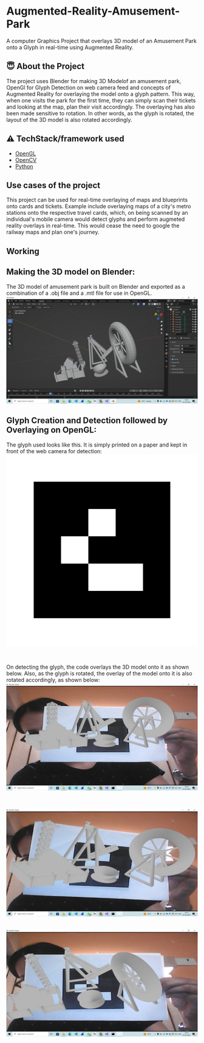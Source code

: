 # Augmented-Reality-Amusement-Park
A computer Graphics Project that overlays 3D model of an Amusement Park onto a Glyph in real-time using Augmented Reality. 

## :innocent: About the Project
The project uses Blender for making 3D Modelof an amusement park, OpenGl for Glyph Detection on web camera feed and concepts of Augmented Reality for overlaying the model onto a glyph pattern. This way, when one visits the park for the first time, they can simply scan their tickets and looking at the map, plan their visit accordingly. The overlaying has also been made sensitive to rotation. In other words, as the glyph is rotated, the layout of the 3D model is also rotated accordingly.

## :warning: TechStack/framework used

- [OpenGL](https://www.opengl.org/)
- [OpenCV](https://opencv.org/)
- [Python](https://www.python.org/)


## Use cases of the project
This project can be used for real-time overlaying of maps and blueprints onto cards and tickets. Example include overlaying maps of a city's metro stations onto the respective travel cards, which, on being scanned by an individual's mobile camera would detect glyphs and perform augmeted reality overlays in real-time. This would cease the need to google the railway maps and plan one's journey.

## Working
## Making the 3D model on Blender:
The 3D model of amusement park is built on Blender and exported as a combination of a .obj file and a .mtl file for use in OpenGL. 
  <img src="https://github.com/stuti2403/Augmented-Reality-Amusement-Park/blob/main/blender%20model.png"/>
 

## Glyph Creation and Detection followed by Overlaying on OpenGL:
The glyph used looks like this. It is simply printed on a paper and kept in front of the web camera for detection:
 <img src="https://github.com/stuti2403/Augmented-Reality-Amusement-Park/blob/main/glyph_01.png"/>
 
 &nbsp;&nbsp;&nbsp;&nbsp;&nbsp;&nbsp;&nbsp;&nbsp;&nbsp;&nbsp;&nbsp;&nbsp;&nbsp;&nbsp;&nbsp;&nbsp;&nbsp;&nbsp;&nbsp;&nbsp;&nbsp;&nbsp;&nbsp;&nbsp;&nbsp;&nbsp;&nbsp;&nbsp;&nbsp;&nbsp;
 
 On detecting the glyph, the code overlays the 3D model onto it as shown below. Also, as the glyph is rotated, the overlay of the model onto it is also rotated accordingly, as shown below: 
  <img src="https://github.com/stuti2403/Augmented-Reality-Amusement-Park/blob/main/output1.png"/>
  
&nbsp;&nbsp;&nbsp;&nbsp;&nbsp;&nbsp;&nbsp;&nbsp;&nbsp;&nbsp;&nbsp;&nbsp;&nbsp;&nbsp;&nbsp;&nbsp;&nbsp;&nbsp;&nbsp;&nbsp;&nbsp;&nbsp;&nbsp;&nbsp;&nbsp;&nbsp;&nbsp;&nbsp;&nbsp;&nbsp;

<img src="https://github.com/stuti2403/Augmented-Reality-Amusement-Park/blob/main/output2.png"/>

&nbsp;&nbsp;&nbsp;&nbsp;&nbsp;&nbsp;&nbsp;&nbsp;&nbsp;&nbsp;&nbsp;&nbsp;&nbsp;&nbsp;&nbsp;&nbsp;&nbsp;&nbsp;&nbsp;&nbsp;&nbsp;&nbsp;&nbsp;&nbsp;&nbsp;&nbsp;&nbsp;&nbsp;&nbsp;&nbsp;
<img src="https://github.com/stuti2403/Augmented-Reality-Amusement-Park/blob/main/output3.png"/>
 
 



